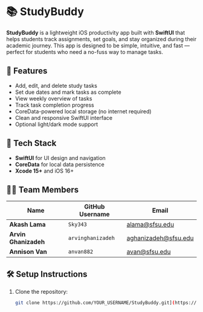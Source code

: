 # 📚 StudyBuddy

**StudyBuddy** is a lightweight iOS productivity app built with **SwiftUI** that helps students track assignments, set goals, and stay organized during their academic journey. This app is designed to be simple, intuitive, and fast — perfect for students who need a no-fuss way to manage tasks.

## 🚀 Features

- Add, edit, and delete study tasks
- Set due dates and mark tasks as complete
- View weekly overview of tasks
- Track task completion progress
- CoreData-powered local storage (no internet required)
- Clean and responsive SwiftUI interface
- Optional light/dark mode support

## 📱 Tech Stack

- **SwiftUI** for UI design and navigation
- **CoreData** for local data persistence
- **Xcode 15+** and iOS 16+

## 🧑‍💻 Team Members

| Name              | GitHub Username     | Email                    |
|-------------------|---------------------|---------------------------|
| **Akash Lama**         | `Sky343`            | alama@sfsu.edu            |
| **Arvin Ghanizadeh** | `arvinghanizadeh` | aghanizadeh@sfsu.edu     |
| **Annison Van**   | `anvan882`          | avan@sfsu.edu             |


## 🛠 Setup Instructions

1. Clone the repository:
   ```bash
   git clone https://github.com/YOUR_USERNAME/StudyBuddy.git](https://github.com/anvan882/CSC-680-StudyBuddyApp.git
